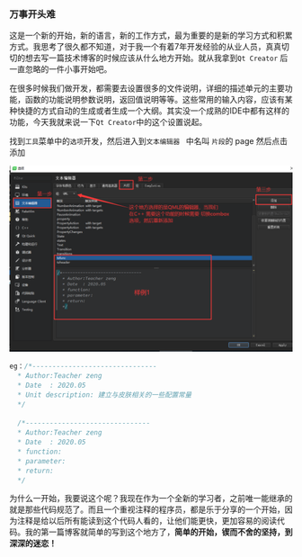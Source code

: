 ### 万事开头难

这是一个新的开始，新的语言，新的工作方式，最为重要的是新的学习方式和积累方式。我思考了很久都不知道，对于我一个有着7年开发经验的从业人员，真真切切的想去写一篇技术博客的时候应该从什么地方开始。就从我拿到`Qt Creator` 后一直忽略的一件小事开始吧。

在很多时候我们做开发，都需要去设置很多的文件说明，详细的描述单元的主要功能，函数的功能说明参数说明，返回值说明等等。这些常用的输入内容，应该有某种快捷的方式自动的生成或者生成一个大纲。其实没一个成熟的IDE中都有这样的功能，今天我就来说一下`Qt Creator`中的这个设置说起。

找到`工具`菜单中的`选项`开发，然后进入到`文本编辑器 ` 中名叫 `片段`的 page 然后点击添加

![image-20200515230232548](image-20200515230232548.png)

```c++
eg：/*-------------------------------
  * Author:Teacher zeng
  * Date  : 2020.05
  * Unit description: 建立与皮肤相关的一些配置常量
  */
    
  /*-------------------------------
  * Author:Teacher zeng
  * Date  : 2020.05
  * function: 
  * parameter:
  * return:
  */
```

为什么一开始，我要说这个呢？我现在作为一个全新的学习者，之前唯一能继承的就是那些代码规范了。而且一个重视注释的程序员，都是乐于分享的一个开始，因为注释是给以后所有能读到这个代码人看的，让他们能更快，更加容易的阅读代码。我的第一篇博客就简单的写到这个地方了，**简单的开始，锲而不舍的坚持，到深深的迷恋！**